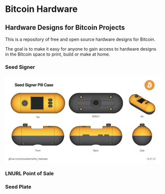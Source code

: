# Bitcoin Hardware
## Hardware Designs for Bitcoin Projects

This is a repository of free and open source hardware designs for Bitcoin. 

The goal is to make it easy for anyone to gain access to hardware designs in the Bitcoin space to print, build or make at home.  

### Seed Signer

<img src="https://github.com/pcsubirachs/btc_hardware/blob/main/img/ss_pill.jpeg " alt="drawing" align="middle" width="800"/>

### LNURL Point of Sale


### Seed Plate


